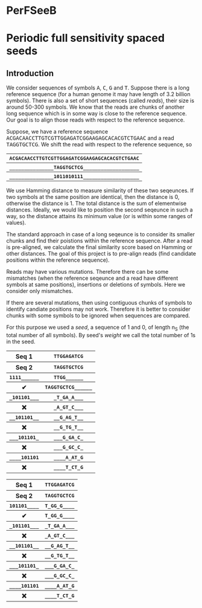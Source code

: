 # PerFSeeB
<h1>Periodic full sensitivity spaced seeds</h1>

<h2>Introduction</h2>
We consider sequences of symbols <tt>A</tt>, <tt>C</tt>, <tt>G</tt> and <tt>T</tt>. Suppose there is a long reference sequence (for a human genome it may have length of 3.2 billion symbols). There is also a set of short sequences (called <i>reads</i>), their size is around 50-300 symbols. We know that the reads are chunks of another long sequence which is in some way is close to the reference sequence. Our goal is to align those reads with respect to the reference sequence. 

Suppose, we have a reference sequence
<tt>ACGACAACCTTGTCGTTGGAGATCGGAAGAGCACACGTCTGAAC</tt>
and a read
<tt>TAGGTGCTCG</tt>. We shift the read with respect to the reference sequence, so

<table>
  <tr><th><tt>ACGACAACCTTGTCGTTGGAGATCGGAAGAGCACACGTCTGAAC</tt></th></tr>
  <tr><th><tt>_______________TAGGTGCTCG___________________</tt></th></tr>
  <tr><th><tt>_______________1011010111___________________</tt></th></tr>
</table>

We use Hamming distance to measure similarity of these two seqeunces. If two symbols at the same position are identical, then the distance is 0, otherwise the distance is 1. The total distance is the sum of elementwise distances. Ideally, we would like to position the second seqeunce in such a way, so the distance attains its minimum value (or is within some ranges of values). 

The standard approach in case of a long seqeunce is to consider its smaller chunks and find their poistions within the reference sequence. After a read is pre-aligned, we calculate the final similarity score based on Hamming or other distances. The goal of this project is to pre-align reads (find candidate positions within the reference sequence).

Reads may have various mutations. Therefore there can be some mismatches (when the reference seqeunce and a read have different symbols at same positions), insertions or deletions of symbols. Here we consider only mismatches. 

If there are several mutations, then using contiguous chunks of symbols to identify candiate positions may not work. Therefore it is better to consider chunks with some symbols to be ignored when sequences are compared. 

For this purpose we used a <i>seed</i>, a sequence of 1 and 0, of length n<sub>S</sub> (the total number of all symbols). By seed's <i>weight</i> we call the total number of 1s in the seed.


<table>
  <tr><th>Seq 1</th><th><tt>TTGGAGATCG</tt></th></tr>
  <tr><th>Seq 2</th><th><tt>TAGGTGCTCG</tt></th></tr>
  <tr><th><tt>1111______</tt></th><th><tt>TTGG______</tt></th></tr>
  <tr><th>&#10004;</th><th><tt>TAGGTGCTCG______</tt></th></tr>
  
  <tr><th><tt>_101101___</tt></th><th><tt>_T_GA_A___</tt></th></tr>
  <tr><th>&#10060;</th><th><tt>_A_GT_C___</tt></th></tr>
  
  <tr><th><tt>__101101__</tt></th><th><tt>__G_AG_T__</tt></th></tr>
  <tr><th>&#10060;</th><th><tt>__G_TG_T__</tt></th></tr>
  
  <tr><th><tt>___101101_</tt></th><th><tt>___G_GA_C_</tt></th></tr>
  <tr><th>&#10060;</th><th><tt>___G_GC_C_</tt></th></tr>
  
  <tr><th><tt>____101101</tt></th><th><tt>____A_AT_G</tt></th></tr>
  <tr><th>&#10060;</th><th><tt>____T_CT_G</tt></th></tr>
</table>


<table>
  <tr><th>Seq 1</th><th><tt>TTGGAGATCG</tt></th></tr>
  <tr><th>Seq 2</th><th><tt>TAGGTGCTCG</tt></th></tr>
  <tr><th><tt>101101____</tt></th><th><tt>T_GG_G____</tt></th></tr>
  <tr><th>&#10004;</th><th><tt>T_GG_G____</tt></th></tr>
  
  <tr><th><tt>_101101___</tt></th><th><tt>_T_GA_A___</tt></th></tr>
  <tr><th>&#10060;</th><th><tt>_A_GT_C___</tt></th></tr>
  
  <tr><th><tt>__101101__</tt></th><th><tt>__G_AG_T__</tt></th></tr>
  <tr><th>&#10060;</th><th><tt>__G_TG_T__</tt></th></tr>
  
  <tr><th><tt>___101101_</tt></th><th><tt>___G_GA_C_</tt></th></tr>
  <tr><th>&#10060;</th><th><tt>___G_GC_C_</tt></th></tr>
  
  <tr><th><tt>____101101</tt></th><th><tt>____A_AT_G</tt></th></tr>
  <tr><th>&#10060;</th><th><tt>____T_CT_G</tt></th></tr>
</table>



